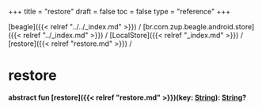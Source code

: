 +++
title = "restore"
draft = false
toc = false
type = "reference"
+++

[beagle]({{< relref "../../_index.md" >}}) / [br.com.zup.beagle.android.store]({{< relref "../_index.md" >}}) / [LocalStore]({{< relref "_index.md" >}}) / [restore]({{< relref "restore.md" >}}) / 



# restore  
  
<b><b>abstract fun [restore]({{< relref "restore.md" >}})(key: [String](https://kotlinlang.org/api/latest/jvm/stdlib/kotlin/-string/index.html)): [String](https://kotlinlang.org/api/latest/jvm/stdlib/kotlin/-string/index.html)?</b></b>  



